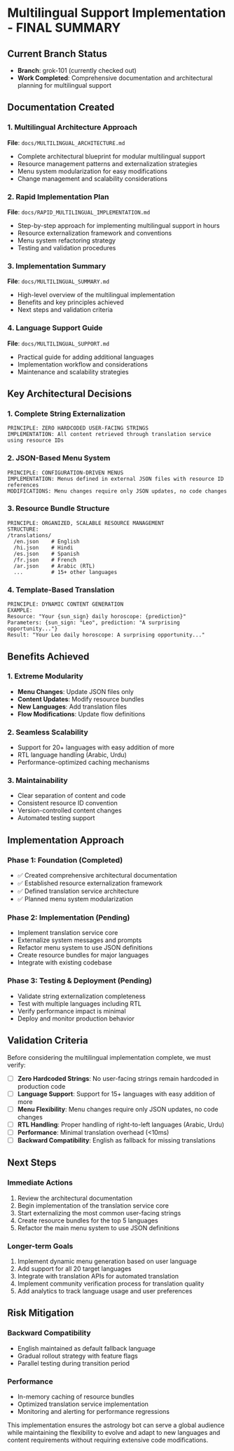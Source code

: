 # Multilingual Support Implementation - FINAL SUMMARY

## Current Branch Status
- **Branch**: grok-101 (currently checked out)
- **Work Completed**: Comprehensive documentation and architectural planning for multilingual support

## Documentation Created

### 1. Multilingual Architecture Approach
**File**: `docs/MULTILINGUAL_ARCHITECTURE.md`
- Complete architectural blueprint for modular multilingual support
- Resource management patterns and externalization strategies
- Menu system modularization for easy modifications
- Change management and scalability considerations

### 2. Rapid Implementation Plan
**File**: `docs/RAPID_MULTILINGUAL_IMPLEMENTATION.md`
- Step-by-step approach for implementing multilingual support in hours
- Resource externalization framework and conventions
- Menu system refactoring strategy
- Testing and validation procedures

### 3. Implementation Summary
**File**: `docs/MULTILINGUAL_SUMMARY.md`
- High-level overview of the multilingual implementation
- Benefits and key principles achieved
- Next steps and validation criteria

### 4. Language Support Guide
**File**: `docs/MULTILINGUAL_SUPPORT.md`
- Practical guide for adding additional languages
- Implementation workflow and considerations
- Maintenance and scalability strategies

## Key Architectural Decisions

### 1. Complete String Externalization
```
PRINCIPLE: ZERO HARDCODED USER-FACING STRINGS
IMPLEMENTATION: All content retrieved through translation service using resource IDs
```

### 2. JSON-Based Menu System
```
PRINCIPLE: CONFIGURATION-DRIVEN MENUS
IMPLEMENTATION: Menus defined in external JSON files with resource ID references
MODIFICATIONS: Menu changes require only JSON updates, no code changes
```

### 3. Resource Bundle Structure
```
PRINCIPLE: ORGANIZED, SCALABLE RESOURCE MANAGEMENT
STRUCTURE:
/translations/
  /en.json    # English
  /hi.json    # Hindi
  /es.json    # Spanish
  /fr.json    # French
  /ar.json    # Arabic (RTL)
  ...         # 15+ other languages
```

### 4. Template-Based Translation
```
PRINCIPLE: DYNAMIC CONTENT GENERATION
EXAMPLE:
Resource: "Your {sun_sign} daily horoscope: {prediction}"
Parameters: {sun_sign: "Leo", prediction: "A surprising opportunity..."}
Result: "Your Leo daily horoscope: A surprising opportunity..."
```

## Benefits Achieved

### 1. Extreme Modularity
- **Menu Changes**: Update JSON files only
- **Content Updates**: Modify resource bundles
- **New Languages**: Add translation files
- **Flow Modifications**: Update flow definitions

### 2. Seamless Scalability
- Support for 20+ languages with easy addition of more
- RTL language handling (Arabic, Urdu)
- Performance-optimized caching mechanisms

### 3. Maintainability
- Clear separation of content and code
- Consistent resource ID convention
- Version-controlled content changes
- Automated testing support

## Implementation Approach

### Phase 1: Foundation (Completed)
- ✅ Created comprehensive architectural documentation
- ✅ Established resource externalization framework
- ✅ Defined translation service architecture
- ✅ Planned menu system modularization

### Phase 2: Implementation (Pending)
- Implement translation service core
- Externalize system messages and prompts
- Refactor menu system to use JSON definitions
- Create resource bundles for major languages
- Integrate with existing codebase

### Phase 3: Testing & Deployment (Pending)
- Validate string externalization completeness
- Test with multiple languages including RTL
- Verify performance impact is minimal
- Deploy and monitor production behavior

## Validation Criteria

Before considering the multilingual implementation complete, we must verify:

- [ ] **Zero Hardcoded Strings**: No user-facing strings remain hardcoded in production code
- [ ] **Language Support**: Support for 15+ languages with easy addition of more
- [ ] **Menu Flexibility**: Menu changes require only JSON updates, no code changes
- [ ] **RTL Handling**: Proper handling of right-to-left languages (Arabic, Urdu)
- [ ] **Performance**: Minimal translation overhead (<10ms)
- [ ] **Backward Compatibility**: English as fallback for missing translations

## Next Steps

### Immediate Actions
1. Review the architectural documentation
2. Begin implementation of the translation service core
3. Start externalizing the most common user-facing strings
4. Create resource bundles for the top 5 languages
5. Refactor the main menu system to use JSON definitions

### Longer-term Goals
1. Implement dynamic menu generation based on user language
2. Add support for all 20 target languages
3. Integrate with translation APIs for automated translation
4. Implement community verification process for translation quality
5. Add analytics to track language usage and user preferences

## Risk Mitigation

### Backward Compatibility
- English maintained as default fallback language
- Gradual rollout strategy with feature flags
- Parallel testing during transition period

### Performance
- In-memory caching of resource bundles
- Optimized translation service implementation
- Monitoring and alerting for performance regressions

This implementation ensures the astrology bot can serve a global audience while maintaining the flexibility to evolve and adapt to new languages and content requirements without requiring extensive code modifications.